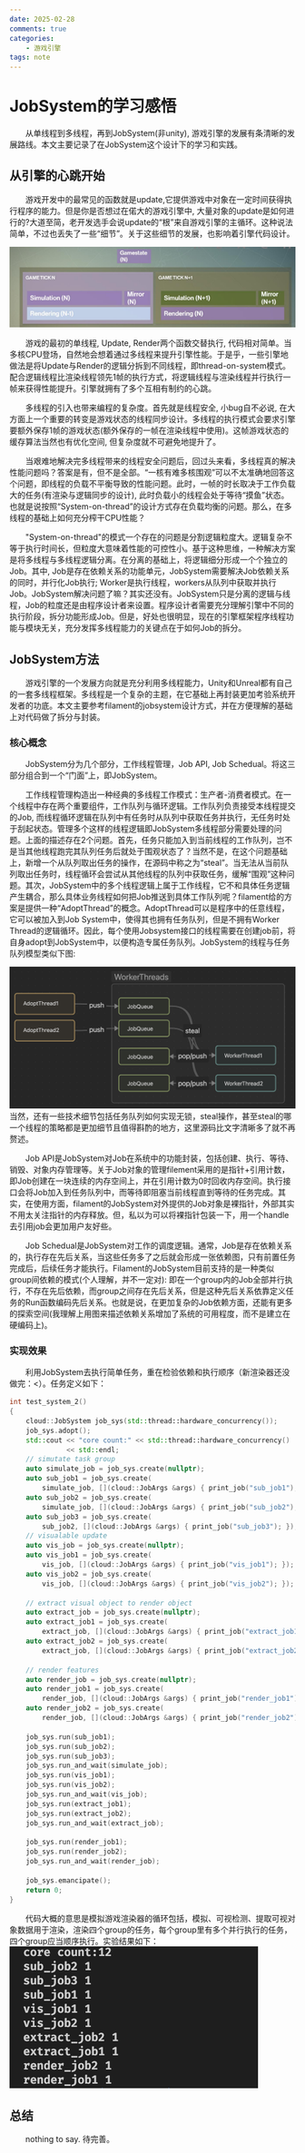 ```yaml
---
date: 2025-02-28
comments: true
categories:
    - 游戏引擎
tags: note
---
```


# JobSystem的学习感悟
&emsp;&emsp;从单线程到多线程，再到JobSystem(非unity), 游戏引擎的发展有条清晰的发展路线。本文主要记录了在JobSystem这个设计下的学习和实践。
<!-- more -->

## 从引擎的心跳开始
&emsp;&emsp;游戏开发中的最常见的函数就是update,它提供游戏中对象在一定时间获得执行程序的能力。但是你是否想过在偌大的游戏引擎中, 大量对象的update是如何进行的?大道至简，老开发选手会说update的“根”来自游戏引擎的主循环。这种说法简单，不过也丢失了一些“细节”。关于这些细节的发展，也影响着引擎代码设计。

![alt text](img/engine_multi.png)

&emsp;&emsp;游戏的最初的单线程, Update, Render两个函数交替执行, 代码相对简单。当多核CPU登场，自然地会想着通过多线程来提升引擎性能。于是乎，一些引擎地做法是将Update与Render的逻辑分拆到不同线程，即thread-on-system模式。配合逻辑线程比渲染线程领先1帧的执行方式，将逻辑线程与渲染线程并行执行一帧来获得性能提升。引擎就拥有了多个互相有制约的心跳。

&emsp;&emsp;多线程的引入也带来编程的复杂度。首先就是线程安全, 小bug自不必说, 在大方面上一个重要的转变是游戏状态的线程同步设计。多线程的执行模式会要求引擎要额外保存1帧的游戏状态(额外保存的一帧在渲染线程中使用)。这帧游戏状态的缓存算法当然也有优化空间, 但复杂度就不可避免地提升了。

&emsp;&emsp;当艰难地解决完多线程带来的线程安全问题后，回过头来看，多线程真的解决性能问题吗？答案是有，但不是全部。“一核有难多核围观”可以不太准确地回答这个问题，即线程的负载不平衡导致的性能问题。此时，一帧的时长取决于工作负载大的任务(有渲染与逻辑同步的设计), 此时负载小的线程会处于等待“摸鱼”状态。也就是说按照“System-on-thread”的设计方式存在负载均衡的问题。那么，在多线程的基础上如何充分榨干CPU性能？

<!-- ![alt text](img/jobfy.png)

![alt text](img/jobfy_detail.png) -->

&emsp;&emsp;"System-on-thread"的模式一个存在的问题是分割逻辑粒度大。逻辑复杂不等于执行时间长，但粒度大意味着性能的可控性小。基于这种思维，一种解决方案是将多线程与多线程逻辑分离。在分离的基础上，将逻辑细分形成一个个独立的Job。其中, Job是存在依赖关系的功能单元，JobSystem需要解决Job依赖关系的同时，并行化Job执行; Worker是执行线程，workers从队列中获取并执行Job。JobSystem解决问题了嘛？其实还没有。JobSystem只是分离的逻辑与线程，Job的粒度还是由程序设计者来设置。程序设计者需要充分理解引擎中不同的执行阶段，拆分功能形成Job。但是，好处也很明显，现在的引擎框架程序线程功能与模块无关，充分发挥多线程能力的关键点在于如何Job的拆分。

## JobSystem方法

&emsp;&emsp;游戏引擎的一个发展方向就是充分利用多线程能力，Unity和Unreal都有自己的一套多线程框架。多线程是一个复杂的主题，在它基础上再封装更加考验系统开发者的功底。本文主要参考filament的jobsystem设计方式，并在方便理解的基础上对代码做了拆分与封装。
### 核心概念
&emsp;&emsp;JobSystem分为几个部分，工作线程管理，Job API, Job Schedual。将这三部分组合到一个“门面”上，即JobSystem。

&emsp;&emsp;工作线程管理构造出一种经典的多线程工作模式：生产者-消费者模式。在一个线程中存在两个重要组件，工作队列与循环逻辑。工作队列负责接受本线程提交的Job, 而线程循环逻辑在队列中有任务时从队列中获取任务并执行，无任务时处于刮起状态。管理多个这样的线程逻辑即JobSystem多线程部分需要处理的问题。上面的描述存在2个问题。首先，任务只能加入到当前线程的工作队列，岂不是当其他线程跑完其队列任务后就处于围观状态了？当然不是，在这个问题基础上，新增一个从队列取出任务的操作，在源码中称之为“steal”。当无法从当前队列取出任务时，线程循环会尝试从其他线程的队列中获取任务，缓解“围观”这种问题。其次，JobSystem中的多个线程逻辑上属于工作线程，它不和具体任务逻辑产生耦合，那么具体业务线程如何把Job推送到具体工作队列呢？filament给的方案是提供一种“AdoptThread”的概念。AdoptThread可以是程序中的任意线程，它可以被加入到Job System中，使得其也拥有任务队列，但是不拥有Worker Thread的逻辑循环。因此，每个使用Jobsystem接口的线程需要在创建job前，将自身adopt到JobSystem中，以便构造专属任务队列。JobSystem的线程与任务队列模型类似下图:

![alt text](img/js_threads.png)
当然，还有一些技术细节包括任务队列如何实现无锁，steal操作，甚至steal的哪一个线程的策略都是更加细节且值得斟酌的地方，这里源码比文字清晰多了就不再赘述。

&emsp;&emsp;Job API是JobSystem对Job在系统中的功能封装，包括创建、执行、等待、销毁、对象内存管理等。关于Job对象的管理filement采用的是指针+引用计数，即Job创建在一块连续的内存空间上，并在引用计数为0时回收内存空间。执行接口会将Job加入到任务队列中，而等待即阻塞当前线程直到等待的任务完成。其实，在使用方面，filament的JobSystem对外提供的Job对象是裸指针，外部其实不用太关注指针的内存释放。但，私以为可以将裸指针包装一下，用一个handle去引用job会更加用户友好些。

&emsp;&emsp;Job Schedual是JobSystem对工作的调度逻辑。通常，Job是存在依赖关系的，执行存在先后关系，当这些任务多了之后就会形成一张依赖图，只有前置任务完成后，后续任务才能执行。Filament的JobSystem目前支持的是一种类似group间依赖的模式(个人理解，并不一定对): 即在一个group内的Job全部并行执行，不存在先后依赖，而group之间存在先后关系，但是这种先后关系依靠定义任务的Run函数编码先后关系。也就是说，在更加复杂的Job依赖方面，还能有更多的探索空间(我理解上用图来描述依赖关系增加了系统的可用程度，而不是建立在硬编码上)。

### 实现效果
&emsp;&emsp;利用JobSystem去执行简单任务，重在检验依赖和执行顺序（新渲染器还没做完：<）。任务定义如下：
```c++
int test_system_2()
{
    cloud::JobSystem job_sys(std::thread::hardware_concurrency());
    job_sys.adopt();
    std::cout << "core count:" << std::thread::hardware_concurrency()
              << std::endl;
    // simutate task group
    auto simulate_job = job_sys.create(nullptr);
    auto sub_job1 = job_sys.create(
        simulate_job, [](cloud::JobArgs &args) { print_job("sub_job1"); });
    auto sub_job2 = job_sys.create(
        simulate_job, [](cloud::JobArgs &args) { print_job("sub_job2"); });
    auto sub_job3 = job_sys.create(
        sub_job2, [](cloud::JobArgs &args) { print_job("sub_job3"); });
    // visualable update
    auto vis_job = job_sys.create(nullptr);
    auto vis_job1 = job_sys.create(
        vis_job, [](cloud::JobArgs &args) { print_job("vis_job1"); });
    auto vis_job2 = job_sys.create(
        vis_job, [](cloud::JobArgs &args) { print_job("vis_job2"); });

    // extract visual object to render object
    auto extract_job = job_sys.create(nullptr);
    auto extract_job1 = job_sys.create(
        extract_job, [](cloud::JobArgs &args) { print_job("extract_job1"); });
    auto extract_job2 = job_sys.create(
        extract_job, [](cloud::JobArgs &args) { print_job("extract_job2"); });

    // render features
    auto render_job = job_sys.create(nullptr);
    auto render_job1 = job_sys.create(
        render_job, [](cloud::JobArgs &args) { print_job("render_job1"); });
    auto render_job2 = job_sys.create(
        render_job, [](cloud::JobArgs &args) { print_job("render_job2"); });

    job_sys.run(sub_job1);
    job_sys.run(sub_job2);
    job_sys.run(sub_job3);
    job_sys.run_and_wait(simulate_job);
    job_sys.run(vis_job1);
    job_sys.run(vis_job2);
    job_sys.run_and_wait(vis_job);
    job_sys.run(extract_job1);
    job_sys.run(extract_job2);
    job_sys.run_and_wait(extract_job);

    job_sys.run(render_job1);
    job_sys.run(render_job2);
    job_sys.run_and_wait(render_job);

    job_sys.emancipate();
    return 0;
}
```
&emsp;&emsp;代码大概的意思是模拟游戏渲染器的循环包括，模拟、可视检测、提取可视对象数据用于渲染，渲染四个group的任务，每个group里有多个并行执行的任务，四个group应当顺序执行。实验结果如下：
![alt text](img/fg_test_result.png)

## 总结
&emsp;&emsp;nothing to say. 待完善。

[^1]: https://github.com/google/filament
[^2]: 游戏编程精粹7-1.9 多线程任务和依赖系统

